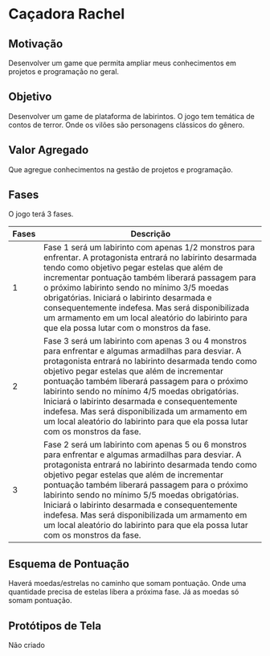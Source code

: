 # Caçadora Rachel

## 



## Motivação

Desenvolver um game que permita ampliar meus conhecimentos em projetos e programação no geral.

## 

## 

## Objetivo

Desenvolver um game de plataforma de labirintos. O jogo tem temática de contos de terror. Onde os vilões são personagens clássicos do gênero.

## 

## Valor Agregado

Que agregue conhecimentos na gestão de projetos e programação.

## 

## Fases

O jogo terá 3 fases.

| Fases | Descrição                                                    |
| ----- | ------------------------------------------------------------ |
| 1     | Fase 1 será um labirinto com apenas 1/2 monstros para enfrentar.  A protagonista entrará no labirinto desarmada tendo como objetivo pegar estelas que além de incrementar pontuação também liberará passagem para o próximo labirinto sendo no mínimo 3/5 moedas obrigatórias. Iniciará o labirinto desarmada e consequentemente indefesa. Mas será disponibilizada um armamento em um local aleatório do labirinto para que ela possa lutar com o monstros da fase. |
| 2     | Fase 3 será um labirinto com apenas 3 ou 4 monstros para enfrentar e algumas armadilhas para desviar.  A protagonista entrará no labirinto desarmada tendo como objetivo pegar estelas que além de incrementar pontuação também liberará passagem para o próximo labirinto sendo no mínimo 4/5 moedas obrigatórias. Iniciará o labirinto desarmada e consequentemente indefesa. Mas será disponibilizada um armamento em um local aleatório do labirinto para que ela possa lutar com os monstros da fase. |
| 3     | Fase 2 será um labirinto com apenas 5 ou 6 monstros para enfrentar e algumas armadilhas para desviar.  A protagonista entrará no labirinto desarmada tendo como objetivo pegar estelas que além de incrementar pontuação também liberará passagem para o próximo labirinto sendo no mínimo 5/5 moedas obrigatórias. Iniciará o labirinto desarmada e consequentemente indefesa. Mas será disponibilizada um armamento em um local aleatório do labirinto para que ela possa lutar com os monstros da fase. |

## 

## 

## Esquema de Pontuação

Haverá moedas/estrelas no caminho que somam pontuação. Onde uma quantidade precisa de estelas libera a próxima fase. Já as moedas só somam pontuação.

## 

## 

## Protótipos de Tela

Não criado
